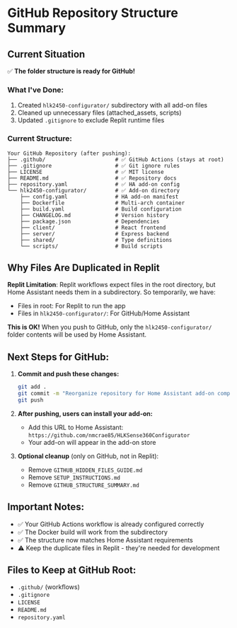 # GitHub Repository Structure Summary

## Current Situation

✅ **The folder structure is ready for GitHub!**

### What I've Done:
1. Created `hlk2450-configurator/` subdirectory with all add-on files
2. Cleaned up unnecessary files (attached_assets, scripts)
3. Updated `.gitignore` to exclude Replit runtime files

### Current Structure:

```
Your GitHub Repository (after pushing):
├── .github/                      # ✅ GitHub Actions (stays at root)
├── .gitignore                    # ✅ Git ignore rules
├── LICENSE                       # ✅ MIT license
├── README.md                     # ✅ Repository docs
├── repository.yaml               # ✅ HA add-on config
└── hlk2450-configurator/         # ✅ Add-on directory
    ├── config.yaml               # HA add-on manifest
    ├── Dockerfile                # Multi-arch container
    ├── build.yaml                # Build configuration
    ├── CHANGELOG.md              # Version history
    ├── package.json              # Dependencies
    ├── client/                   # React frontend
    ├── server/                   # Express backend
    ├── shared/                   # Type definitions
    └── scripts/                  # Build scripts
```

## Why Files Are Duplicated in Replit

**Replit Limitation**: Replit workflows expect files in the root directory, but Home Assistant needs them in a subdirectory. So temporarily, we have:
- Files in root: For Replit to run the app
- Files in `hlk2450-configurator/`: For GitHub/Home Assistant

**This is OK!** When you push to GitHub, only the `hlk2450-configurator/` folder contents will be used by Home Assistant.

## Next Steps for GitHub:

1. **Commit and push these changes:**
   ```bash
   git add .
   git commit -m "Reorganize repository for Home Assistant add-on compliance"
   git push
   ```

2. **After pushing, users can install your add-on:**
   - Add this URL to Home Assistant: `https://github.com/nmcrae85/HLKSense360Configurator`
   - Your add-on will appear in the add-on store

3. **Optional cleanup** (only on GitHub, not in Replit):
   - Remove `GITHUB_HIDDEN_FILES_GUIDE.md`
   - Remove `SETUP_INSTRUCTIONS.md`
   - Remove `GITHUB_STRUCTURE_SUMMARY.md`

## Important Notes:

- ✅ Your GitHub Actions workflow is already configured correctly
- ✅ The Docker build will work from the subdirectory
- ✅ The structure now matches Home Assistant requirements
- ⚠️ Keep the duplicate files in Replit - they're needed for development

## Files to Keep at GitHub Root:
- `.github/` (workflows)
- `.gitignore`
- `LICENSE`
- `README.md`
- `repository.yaml`